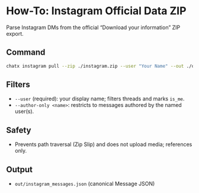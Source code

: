 # How-To: Instagram Official Data ZIP

Parse Instagram DMs from the official “Download your information” ZIP export.

## Command
```bash
chatx instagram pull --zip ./instagram.zip --user "Your Name" --out ./out
```

## Filters
- `--user` (required): your display name; filters threads and marks `is_me`.
- `--author-only <name>`: restricts to messages authored by the named user(s).

## Safety
- Prevents path traversal (Zip Slip) and does not upload media; references only.

## Output
- `out/instagram_messages.json` (canonical Message JSON)

